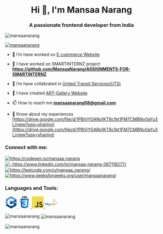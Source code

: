 <h1 align="center">Hi 👋, I'm Mansaa Narang</h1>
<h3 align="center">A passionate frontend developer from India</h3>

<p align="left"> <img src="https://komarev.com/ghpvc/?username=mansaanarang&label=Profile%20views&color=0e75b6&style=flat" alt="mansaanarang" /> </p>

<p align="left"> <a href="https://github.com/ryo-ma/github-profile-trophy"><img src="https://github-profile-trophy.vercel.app/?username=mansaanarang" alt="mansaanarang" /></a> </p>

- 🔭 I’m have worked on [E-commerce Website](https://github.com/MansaaNarang/E-commerce-Website)

- 🌱 I have worked on SMARTINTERNZ project **https://github.com/MansaaNarang/ASSIGNMENTS-FOR-SMARTINTERNZ**

- 👯 I’m have collabrated in [United Transit Services(UTS)](https://gitfront.io/r/MANSAANARANG/mXQhd7w4CBCa/UTS/)

- 🤝 I have created [ART-Gallery Website](https://github.com/MansaaNarang/Art-Gallery)

- 📫 How to reach me **mansaanarang08@gmail.com**

- 📄 Know about my experiences [https://drive.google.com/file/d/1PBViYGARp1KT8c1kt1FM7CMBNv0aYu3L/view?usp=sharing](https://drive.google.com/file/d/1PBViYGARp1KT8c1kt1FM7CMBNv0aYu3L/view?usp=sharing)

<h3 align="left">Connect with me:</h3>
<p align="left">
<a href="https://codepen.io/https://codepen.io/mansaa-narang" target="blank"><img align="center" src="https://raw.githubusercontent.com/rahuldkjain/github-profile-readme-generator/master/src/images/icons/Social/codepen.svg" alt="https://codepen.io/mansaa-narang" height="30" width="40" /></a>
<a href="https://linkedin.com/in/: https://www.linkedin.com/in/mansaa-narang-067118277/" target="blank"><img align="center" src="https://raw.githubusercontent.com/rahuldkjain/github-profile-readme-generator/master/src/images/icons/Social/linked-in-alt.svg" alt=": https://www.linkedin.com/in/mansaa-narang-067118277/" height="30" width="40" /></a>
<a href="https://www.leetcode.com/https://leetcode.com/u/mansaa_narang/" target="blank"><img align="center" src="https://raw.githubusercontent.com/rahuldkjain/github-profile-readme-generator/master/src/images/icons/Social/leet-code.svg" alt="https://leetcode.com/u/mansaa_narang/" height="30" width="40" /></a>
<a href="https://auth.geeksforgeeks.org/user/https://www.geeksforgeeks.org/user/mansaanarang/" target="blank"><img align="center" src="https://raw.githubusercontent.com/rahuldkjain/github-profile-readme-generator/master/src/images/icons/Social/geeks-for-geeks.svg" alt="https://www.geeksforgeeks.org/user/mansaanarang/" height="30" width="40" /></a>
</p>

<h3 align="left">Languages and Tools:</h3>
<p align="left"> <a href="https://www.w3schools.com/cpp/" target="_blank" rel="noreferrer"> <img src="https://raw.githubusercontent.com/devicons/devicon/master/icons/cplusplus/cplusplus-original.svg" alt="cplusplus" width="40" height="40"/> </a> <a href="https://www.w3schools.com/css/" target="_blank" rel="noreferrer"> <img src="https://raw.githubusercontent.com/devicons/devicon/master/icons/css3/css3-original-wordmark.svg" alt="css3" width="40" height="40"/> </a> <a href="https://developer.mozilla.org/en-US/docs/Web/JavaScript" target="_blank" rel="noreferrer"> <img src="https://raw.githubusercontent.com/devicons/devicon/master/icons/javascript/javascript-original.svg" alt="javascript" width="40" height="40"/> </a> <a href="https://www.mysql.com/" target="_blank" rel="noreferrer"> <img src="https://raw.githubusercontent.com/devicons/devicon/master/icons/mysql/mysql-original-wordmark.svg" alt="mysql" width="40" height="40"/> </a> </p>

<p><img align="left" src="https://github-readme-stats.vercel.app/api/top-langs?username=mansaanarang&show_icons=true&locale=en&layout=compact" alt="mansaanarang" /></p>

<p>&nbsp;<img align="center" src="https://github-readme-stats.vercel.app/api?username=mansaanarang&show_icons=true&locale=en" alt="mansaanarang" /></p>

<p><img align="center" src="https://github-readme-streak-stats.herokuapp.com/?user=mansaanarang&" alt="mansaanarang" /></p>
